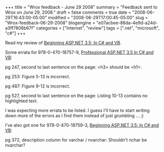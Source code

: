 +++
title = "Wrox feedback - June 29 2008"
summary = "Feedback sent to Wrox on June 29, 2008."
draft = false
comments = true
date = "2008-06-29T16:43:00-05:00"
modified = "2008-06-29T17:00:45-05:00"
slug = "Wrox-feedback-06-29-2008"
blogengine = "e07acbee-88da-4e9d-a24d-a3ff7806b67f"
categories = ["Internet", "review"]
tags = [".net", "microsoft", "c#"]
+++

<div class="note">
<p>
Read my review of <a href="/words/post/Review-Beginning-ASPNET-35-In-C-and-VB.aspx">Beginning ASP.NET 3.5: In C# and VB</a>. 
</p>
</div>
<p>
Some errata for 978-0-470-18757-9, <a href="http://www.amazon.com/gp/product/0470187573?tag=strivinglifen-20" target="_blank">Professional ASP.NET 3.5 In C# and VB</a>: 
</p>
<p>
pg 247, second to last sentence on the page: &lt;h3&gt; should be &lt;h1&gt;. 
</p>
<p>
pg 253: Figure 5-13 is incorrect. 
</p>
<p>
pg 487: Figure 9-12 is incorrect. 
</p>
<p>
pg 527, second to last sentence on the page: Listing 10-13 contains no highlighted text. 
</p>
<p>
I was expecting more errata to be listed. I guess I&#39;ll have to start writing down more of the errors as I find them instead of just grumbling ... ;) 
</p>
<p>
I&#39;ve also got one for 978-0-470-18759-3, <a href="http://www.amazon.com/dp/047018759X?tag=strivinglifen-20" target="_blank">Beginning ASP.NET 3.5: In C# and VB</a>: 
</p>
<p>
pg 372, description column for varchar / nvarchar: Shouldn&#39;t nchar be nvarchar? 
</p>

